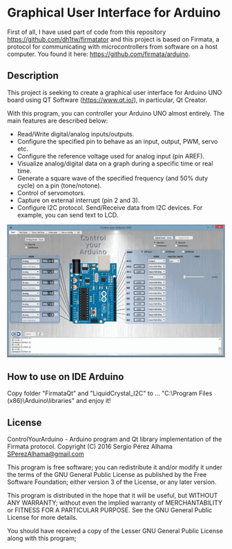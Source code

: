 # Graphical User Interface for Arduino

First of all, I have used part of code from this repository https://github.com/dh1tw/firmatator and this project is based on Firmata, a protocol for communicating with microcontrollers from software on a host computer. You found it here: https://github.com/firmata/arduino.

## Description

This project is seeking to create a graphical user interface for Arduino UNO board using QT Software (https://www.qt.io/), in particular, Qt Creator.

With this program, you can controller your Arduino UNO almost entirely. The main features are described below:

* Read/Write digital/analog inputs/outputs.
* Configure the specified pin to behave as an input, output, PWM, servo etc.
* Configure the reference voltage used for analog input (pin AREF).
* Visualize analog/digital data on a graph during a specific time or real time.
* Generate a square wave of the specified frequency (and 50% duty cycle) on a pin (tone/notone).
* Control of servomotors.
* Capture on external interrupt (pin 2 and 3).
* Configure I2C protocol. Send/Receive data from I2C devices. For example, you can send text to LCD.

![Alt Text](https://github.com/SergioPA91/ControlYourArduino/blob/master/ControlYourArduino.gif)

## How to use on IDE Arduino

Copy folder "FirmataQt" and "LiquidCrystal_I2C" to ... "C:\Program Files (x86)\Arduino\libraries" and enjoy it!

## License

ControlYourArduino - Arduino program and Qt library implementation of the Firmata protocol.
Copyright (C) 2016  Sergio Pérez Alhama
SPerezAlhama@gmail.com

This program is free software; you can redistribute it and/or modify
it under the terms of the GNU General Public License as published by
the Free Software Foundation; either version 3 of the License, or 
any later version.

This program is distributed in the hope that it will be useful,
but WITHOUT ANY WARRANTY; without even the implied warranty of
MERCHANTABILITY or FITNESS FOR A PARTICULAR PURPOSE.  See the
GNU General Public License for more details.

You should have received a copy of the Lesser GNU General Public License
along with this program;

